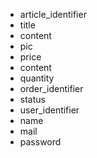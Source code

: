 - article_identifier
- title
- content
- pic
- price
- content
- quantity
- order_identifier
- status
- user_identifier
- name
- mail
- password